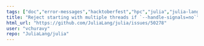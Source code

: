 ```yaml
---
tags: ["doc","error-messages","hacktoberfest","hpc","julia","julia-language","machine-learning","multithreading","numerical","programming-language","science","scientific"]
title: "Reject starting with multiple threads if `--handle-signals=no`"
html_url: "https://github.com/JuliaLang/julia/issues/50278"
user: "vchuravy"
repo: "JuliaLang/julia"
---
```


